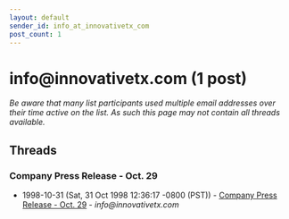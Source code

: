 ```yaml
---
layout: default
sender_id: info_at_innovativetx_com
post_count: 1
---
```


# info<span>@</span>innovativetx.com (1 post)

_Be aware that many list participants used multiple email addresses over their time active on the list. As such this page may not contain all threads available._

## Threads

### Company Press Release - Oct. 29
+ 1998-10-31 (Sat, 31 Oct 1998 12:36:17 -0800 (PST)) - [Company Press Release - Oct. 29](/archive/1998/10/a0a558a5f110beaacee5e2fb46d4f1fd71f1a0e140fe448c8794b74b8dff61c5) - _info@innovativetx.com_

